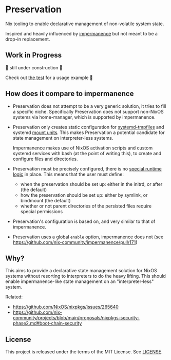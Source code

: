 # Preservation

Nix tooling to enable declarative management of non-volatile system state.

Inspired and heavily influenced by [impermanence](https://github.com/nix-community/impermanence) but not
meant to be a drop-in replacement.

## Work in Progress

🚧 still under construction 🚧

Check out [the test](tests/basic.nix) for a usage example 👀

## How does it compare to impermanence

* Preservation does not attempt to be a very generic solution, it tries to fill a specific niche.
  Specifically Preservation does not support non-NixOS systems via home-manager, which is supported
  by impermanence.

* Preservation only creates static configuration for
  [systemd-tmpfiles](https://www.freedesktop.org/software/systemd/man/latest/systemd-tmpfiles.html)
  and systemd [mount units](https://www.freedesktop.org/software/systemd/man/latest/systemd.mount.html).
  This makes Preservation a potential candidate for state management on interpreter-less systems.

  Impermanence makes use of NixOS activation scripts and custom systemd services with bash (at the point
  of writing this), to create and configure files and directories.

* Preservation must be precisely configured, there is no [special runtime logic](https://github.com/nix-community/impermanence/blob/23c1f06316b67cb5dabdfe2973da3785cfe9c34a/mount-file.bash#L31-L42)
  in place. This means that the user must define:
  * when the preservation should be set up: either in the initrd, or after (the default)
  * how the preservation should be set up: either by symlink, or bindmount (the default)
  * whether or not parent directories of the persisted files require special permissions

* Preservation's configuration is based on, and very similar to that of impermanence.

* Preservation uses a global `enable` option, impermanence does not (see https://github.com/nix-community/impermanence/pull/171)

## Why?

This aims to provide a declarative state management solution for NixOS systems without resorting to
interpreters to do the heavy lifting. This should enable impermanence-like state management on
an "interpreter-less" system.

Related:
- https://github.com/NixOS/nixpkgs/issues/265640
- https://github.com/nix-community/projects/blob/main/proposals/nixpkgs-security-phase2.md#boot-chain-security

## License

This project is released under the terms of the MIT License. See [LICENSE](./LICENSE).

